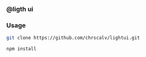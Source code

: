 ### @ligth ui

### Usage

```bash
git clone https://github.com/chrscalv/lightui.git
```
```bash
npm install
```
